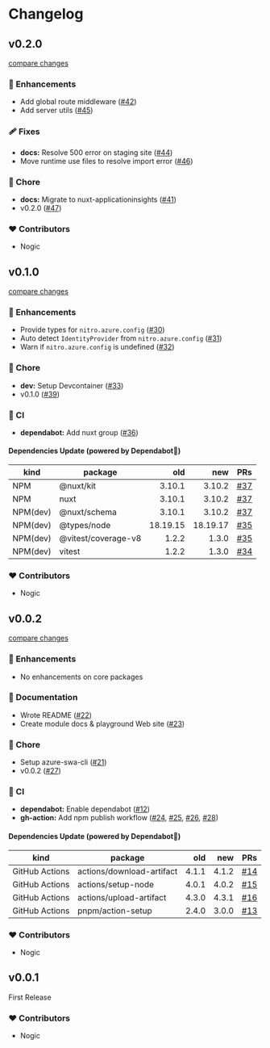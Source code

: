 # Changelog

## v0.2.0

[compare changes](https://github.com/ddradar/nuxt-swa/compare/v0.1.0...v0.2.0)

### 🚀 Enhancements

- Add global route middleware ([#42](https://github.com/ddradar/nuxt-swa/pull/42))
- Add server utils ([#45](https://github.com/ddradar/nuxt-swa/pull/45))

### 🩹 Fixes

- **docs:** Resolve 500 error on staging site ([#44](https://github.com/ddradar/nuxt-swa/pull/44))
- Move runtime use files to resolve import error ([#46](https://github.com/ddradar/nuxt-swa/pull/46))

### 🏡 Chore

- **docs:** Migrate to nuxt-applicationinsights ([#41](https://github.com/ddradar/nuxt-swa/pull/41))
- v0.2.0 ([#47](https://github.com/ddradar/nuxt-swa/pull/47))

### ❤️ Contributors

- Nogic

## v0.1.0

[compare changes](https://github.com/ddradar/nuxt-swa/compare/v0.0.2...v0.1.0)

### 🚀 Enhancements

- Provide types for `nitro.azure.config` ([#30](https://github.com/ddradar/nuxt-swa/pull/30))
- Auto detect `IdentityProvider` from `nitro.azure.config` ([#31](https://github.com/ddradar/nuxt-swa/pull/31))
- Warn if `nitro.azure.config` is undefined ([#32](https://github.com/ddradar/nuxt-swa/pull/32))

### 🏡 Chore

- **dev:** Setup Devcontainer ([#33](https://github.com/ddradar/nuxt-swa/pull/33))
- v0.1.0 ([#39](https://github.com/ddradar/nuxt-swa/pull/39))

### 🤖 CI

- **dependabot:** Add nuxt group ([#36](https://github.com/ddradar/nuxt-swa/pull/36))

#### Dependencies Update (powered by Dependabot🤖)

|kind|package|old|new|PRs|
|----|-------|--:|--:|---|
|NPM|@nuxt/kit|3.10.1|3.10.2|[#37](https://github.com/ddradar/nuxt-swa/pull/37)|
|NPM|nuxt|3.10.1|3.10.2|[#37](https://github.com/ddradar/nuxt-swa/pull/37)|
|NPM(dev)|@nuxt/schema|3.10.1|3.10.2|[#37](https://github.com/ddradar/nuxt-swa/pull/37)|
|NPM(dev)|@types/node|18.19.15|18.19.17| [#35](https://github.com/ddradar/nuxt-swa/pull/35)|
|NPM(dev)|@vitest/coverage-v8|1.2.2|1.3.0|[#35](https://github.com/ddradar/nuxt-swa/pull/34)|
|NPM(dev)|vitest|1.2.2|1.3.0|[#34](https://github.com/ddradar/nuxt-swa/pull/34)|

### ❤️ Contributors

- Nogic

## v0.0.2

[compare changes](https://github.com/ddradar/nuxt-swa/compare/v0.0.1...v0.0.2)

### 🚀 Enhancements

- No enhancements on core packages

### 📖 Documentation

- Wrote README ([#22](https://github.com/ddradar/nuxt-swa/pull/22))
- Create module docs & playground Web site ([#23](https://github.com/ddradar/nuxt-swa/pull/23))

### 🏡 Chore

- Setup azure-swa-cli ([#21](https://github.com/ddradar/nuxt-swa/pull/21))
- v0.0.2 ([#27](https://github.com/ddradar/nuxt-swa/pull/27))

### 🤖 CI

- **dependabot:** Enable dependabot ([#12](https://github.com/ddradar/nuxt-swa/pull/12))
- **gh-action:** Add npm publish workflow ([#24](https://github.com/ddradar/nuxt-swa/pull/24), [#25](https://github.com/ddradar/nuxt-swa/pull/25), [#26](https://github.com/ddradar/nuxt-swa/pull/26), [#28](https://github.com/ddradar/nuxt-swa/pull/28))

#### Dependencies Update (powered by Dependabot🤖)

|kind|package|old|new|PRs|
|----|-------|--:|--:|---|
|GitHub Actions|actions/download-artifact|4.1.1|4.1.2|[#14](https://github.com/ddradar/nuxt-swa/pull/14)|
|GitHub Actions|actions/setup-node|4.0.1|4.0.2|[#15](https://github.com/ddradar/nuxt-swa/pull/15)|
|GitHub Actions|actions/upload-artifact|4.3.0|4.3.1|[#16](https://github.com/ddradar/nuxt-swa/pull/16)|
|GitHub Actions|pnpm/action-setup|2.4.0|3.0.0|[#13](https://github.com/ddradar/nuxt-swa/pull/13)|

### ❤️ Contributors

- Nogic

## v0.0.1

First Release

### ❤️ Contributors

- Nogic
